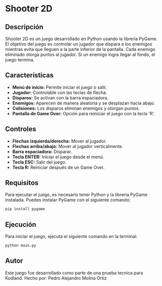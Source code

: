 # Shooter 2D

## Descripción
Shooter 2D es un juego desarrollado en Python usando la librería PyGame. El objetivo del juego es controlar un jugador que dispara a los enemigos mientras evita que lleguen a la parte inferior de la pantalla. Cada enemigo eliminado otorga puntos al jugador. Si un enemigo logra llegar al fondo, el juego termina.

## Características
- **Menú de inicio:** Permite iniciar el juego o salir.
- **Jugador:** Controlable con las teclas de flecha.
- **Disparos:** Se activan con la barra espaciadora.
- **Enemigos:** Aparecen de manera aleatoria y se desplazan hacia abajo.
- **Colisiones:** Los disparos eliminan enemigos y otorgan puntos.
- **Pantalla de Game Over:** Opción para reiniciar el juego con la tecla 'R'.

## Controles
- **Flechas izquierda/derecha:** Mover al jugador.
- **Flechas arriba/abajo:** Mover al jugador verticalmente.
- **Barra espaciadora:** Disparar.
- **Tecla ENTER:** Iniciar el juego desde el menú.
- **Tecla ESC:** Salir del juego.
- **Tecla R:** Reiniciar después de un Game Over.

## Requisitos
Para ejecutar el juego, es necesario tener Python y la librería PyGame instalada. Puedes instalar PyGame con el siguiente comando:
```sh
pip install pygame
```

## Ejecución
Para iniciar el juego, ejecuta el siguiente comando en la terminal:
```sh
python main.py
```

## Autor
Este juego fue desarrollado como parte de una prueba tecnica para Kodland.
Hecho por: Pedro Alejandro Molina Ortiz
